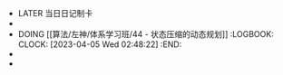 - LATER  当日日记制卡
-
- DOING [[算法/左神/体系学习班/44 - 状态压缩的动态规划]]
  :LOGBOOK:
  CLOCK: [2023-04-05 Wed 02:48:22]
  :END:
-
-